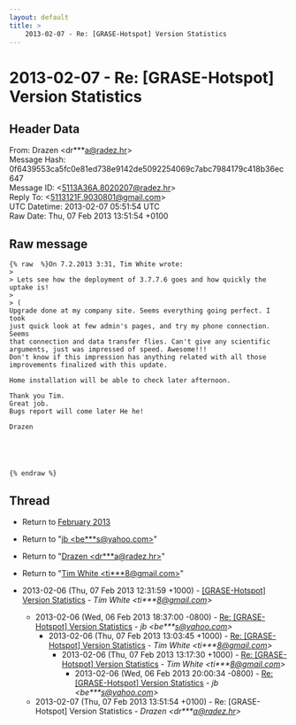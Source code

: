 ```yaml
---
layout: default
title: >
    2013-02-07 - Re: [GRASE-Hotspot] Version Statistics
---
```


# 2013-02-07 - Re: [GRASE-Hotspot] Version Statistics

## Header Data

From: Drazen \<dr***a@radez.hr\><br>
Message Hash: 0f6439553ca5fc0e81ed738e9142de5092254069c7abc7984179c418b36ec647<br>
Message ID: \<5113A36A.8020207@radez.hr\><br>
Reply To: \<5113121F.9030801@gmail.com\><br>
UTC Datetime: 2013-02-07 05:51:54 UTC<br>
Raw Date: Thu, 07 Feb 2013 13:51:54 +0100<br>

## Raw message

```
{% raw  %}On 7.2.2013 3:31, Tim White wrote:
>
> Lets see how the deployment of 3.7.7.6 goes and how quickly the uptake is!
>
> (
Upgrade done at my company site. Seems everything going perfect. I took 
just quick look at few admin's pages, and try my phone connection. Seems 
that connection and data transfer flies. Can't give any scientific 
arguments, just was impressed of speed. Awesome!!!
Don't know if this impression has anything related with all those 
improvements finalized with this update.

Home installation will be able to check later afternoon.

Thank you Tim.
Great job.
Bugs report will come later He he!

Drazen





{% endraw %}
```

## Thread

+ Return to [February 2013](/archive/2013/02)

+ Return to "[jb <be***s<span>@</span>yahoo.com>](/authors/be___s_at_yahoo_com)"
+ Return to "[Drazen <dr***a<span>@</span>radez.hr>](/authors/dr___a_at_radez_hr)"
+ Return to "[Tim White <ti***8<span>@</span>gmail.com>](/authors/ti___8_at_gmail_com)"

+ 2013-02-06 (Thu, 07 Feb 2013 12:31:59 +1000) - [[GRASE-Hotspot] Version Statistics](/archive/2013/02/28c77ea30cabe466722a8240e5c2bfc215cc06a7e9e036b160174539c7baa9ee) - _Tim White \<ti***8@gmail.com\>_
  + 2013-02-06 (Wed, 06 Feb 2013 18:37:00 -0800) - [Re: [GRASE-Hotspot] Version Statistics](/archive/2013/02/b49760b53d40a50f4a9930064765d645f9bf5e5ca318dc9e1e642bc689794c35) - _jb \<be***s@yahoo.com\>_
    + 2013-02-06 (Thu, 07 Feb 2013 13:03:45 +1000) - [Re: [GRASE-Hotspot] Version Statistics](/archive/2013/02/729f369569ad3ff1d5ef647a8ef5cf942b8f3e2622ee561678e147d11a0b06b9) - _Tim White \<ti***8@gmail.com\>_
      + 2013-02-06 (Thu, 07 Feb 2013 13:17:30 +1000) - [Re: [GRASE-Hotspot] Version Statistics](/archive/2013/02/2adb3cc27df73cccfb5fef72f3e87696ac492836e044fb37f2e1893226c1db78) - _Tim White \<ti***8@gmail.com\>_
        + 2013-02-06 (Wed, 06 Feb 2013 20:00:34 -0800) - [Re: [GRASE-Hotspot] Version Statistics](/archive/2013/02/75d9ef0e979aa07913b2b4d0b273754d250479f5bad76dcd841ef1f44f5150c9) - _jb \<be***s@yahoo.com\>_
  + 2013-02-07 (Thu, 07 Feb 2013 13:51:54 +0100) - Re: [GRASE-Hotspot] Version Statistics - _Drazen \<dr***a@radez.hr\>_

